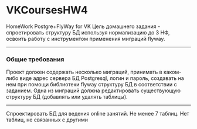 # VKCoursesHW4
HomeWork Postgre+FlyWay for VK
Цель домашнего задания - спроетировать структуру БД используя нормализацию до 3 НФ, освоить работу с инструментом применения миграций flyway.
- - - - - - -
### Общие требования
Проект должен содержать несколько миграций, принимать в каком-либо виде адрес сервера БД Postgresql, логин и пароль, создавать на нем при помощи библиотеки flyway структуру БД в соответствии с заданием. Одна из миграций должна редактировать существующую структуру БД (добавлять или удалять таблицы).
- - - - - - -
Спроектировать БД для ведения online занятий.
Не менее 7 таблиц.
Нет таблиц, не связанных с другими
